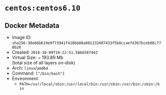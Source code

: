 # `centos:centos6.10`

## Docker Metadata

- Image ID: `sha256:30e66b619e9f73941f418bb08a081132607433f5b8ccaefd3b7bceb08c770b20`
- Created: `2018-10-09T18:22:51.586650744Z`
- Virtual Size: ~ 193.89 Mb  
  (total size of all layers on-disk)
- Arch: `linux`/`amd64`
- Command: `["/bin/bash"]`
- Environment:
  - `PATH=/usr/local/sbin:/usr/local/bin:/usr/sbin:/usr/bin:/sbin:/bin`

